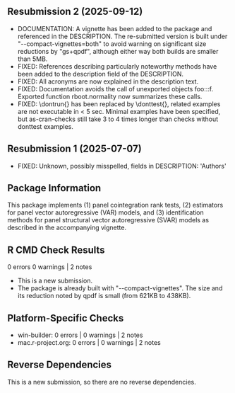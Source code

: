 ## Resubmission 2 (2025-09-12)
- DOCUMENTATION: A vignette has been added to the package and referenced in the DESCRIPTION. 
    The re-submitted version is built under "--compact-vignettes=both" 
    to avoid warning on significant size reductions by "gs+qpdf", 
    although either way both builds are smaller than 5MB.
- FIXED: References describing particularly noteworthy methods have been added to the description field of the DESCRIPTION.
- FIXED: All acronyms are now explained in the description text.
- FIXED: Documentation avoids the call of unexported objects foo:::f. Exported function rboot.normality now summarizes these calls.
- FIXED: \\dontrun\{\} has been replaced by \\donttest\{\}, related examples are not executable in < 5 sec.
    Minimal examples have been specified, but as-cran-checks still take 3 to 4 times longer than checks without donttest examples.

## Resubmission 1 (2025-07-07)
- FIXED: Unknown, possibly misspelled, fields in DESCRIPTION: 'Authors' 

## Package Information
This package implements (1) panel cointegration rank tests, (2) estimators for panel vector autoregressive (VAR) models, and (3) identification methods for panel structural vector autoregressive (SVAR) models as described in the accompanying vignette.

## R CMD Check Results
0 errors   0 warnings | 2 notes
- This is a new submission.
- The package is already built with "--compact-vignettes". The size and its reduction noted by qpdf is small (from 621KB to 438KB).

## Platform-Specific Checks
- win-builder: 0 errors | 0 warnings | 2 notes
- mac.r-project.org: 0 errors | 0 warnings | 2 notes

## Reverse Dependencies
This is a new submission, so there are no reverse dependencies.


